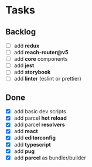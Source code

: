 # Tasks

## Backlog

- [ ] add **redux**
- [ ] add **reach-router@v5**
- [ ] add **core** components
- [ ] add **jest**
- [ ] add **storybook**
- [ ] add **linter** (eslint or prettier)

## Done

- [x] add basic dev scripts
- [x] add parcel **hot reload**
- [x] add parcel **resolvers**
- [x] add **react**
- [x] add **editorconfig**
- [x] add **typescript**
- [x] add **pug**
- [x] add **parcel** as bundler/builder

